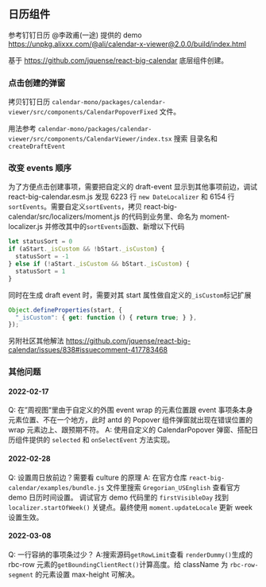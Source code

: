 ## 日历组件

参考钉钉日历 @李政甫(一途) 提供的 demo https://unpkg.alixxx.com/@ali/calendar-x-viewer@2.0.0/build/index.html

基于 https://github.com/jquense/react-big-calendar 底层组件创建。

### 点击创建的弹窗

拷贝钉钉日历 `calendar-mono/packages/calendar-viewer/src/components/CalendarPopoverFixed` 文件。

用法参考 `calendar-mono/packages/calendar-viewer/src/components/CalendarViewer/index.tsx`
搜索 目录名和 `createDraftEvent` 

### 改变 events 顺序

为了方便点击创建事项，需要把自定义的 draft-event 显示到其他事项前边，调试 react-big-calendar.esm.js 发现
6223 行 `new DateLocalizer` 和 6154 行 `sortEvents`。需要自定义`sortEvents`，拷贝 react-big-calendar/src/localizers/moment.js 的代码到业务里、命名为 moment-localizer.js 并修改其中的`sortEvents`函数、新增以下代码

```js
let statusSort = 0
if (aStart._isCustom && !bStart._isCustom) {
  statusSort = -1
} else if (!aStart._isCustom && bStart._isCustom) {
  statusSort = 1
}
```

同时在生成 draft event 时，需要对其 start 属性做自定义的`_isCustom`标记扩展

```js
Object.defineProperties(start, {
  "_isCustom": { get: function () { return true; } },
});
```

另附社区其他解法 https://github.com/jquense/react-big-calendar/issues/838#issuecomment-417783468


### 其他问题

#### 2022-02-17
Q: 在”周视图“里由于自定义的外围 event wrap 的元素位置跟 event 事项条本身元素位置、不在一个地方，此时 antd 的 Popover 组件弹窗就出现在错误位置的 wrap 元素边上、跟预期不符。
A: 使用自定义的 CalendarPopover 弹窗、搭配日历组件提供的 `selected` 和 `onSelectEvent` 方法实现。

#### 2022-02-28
Q: 设置周日放前边？需要看 culture 的原理
A: 在官方仓库 `react-big-calendar/examples/bundle.js` 文件里搜索 `Gregorian_USEnglish` 查看官方 demo 日历时间设置。 调试官方 demo 代码里的 `firstVisibleDay` 找到 `localizer.startOfWeek()` 关键点。最终使用 `moment.updateLocale` 更新 week 设置生效。

#### 2022-03-08
Q: 一行容纳的事项条过少？
A:搜索源码`getRowLimit`查看 `renderDummy()`生成的 rbc-row 元素的`getBoundingClientRect()`计算高度。给 className 为 `rbc-row-segment` 的元素设置 max-height 可解决。

